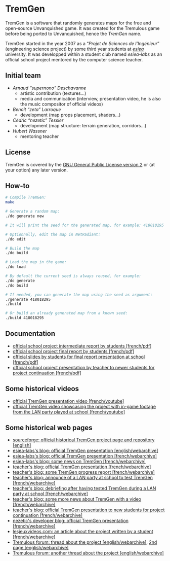 TremGen
=======

TremGen is a software that randomly generates maps for the free and open-source Unvanquished game. It was created for the Tremulous game before being ported to Unvanquished, hence the _TremGen_ name.

TremGen started in the year 2007 as a “_Projet de Sciences de l’Ingénieur_” (engineering science project) by some third year students at _[esiea](https://en.esiea.fr/)_ university. It was developped within a student club named _esiea-labs_ as an official school project mentored by the computer science teacher.


Initial team
------------

- _Arnaud “supernono” Deschavanne_
  - artistic contribution (textures…)
  - media and communication (interview, presentation video, he is also the music compositor of official videos)
- _Benoît “zeta” Larroque_
  - development (map props placement, shaders…)
- _Cédric “nezetic” Tessier_
  - development (map structure: terrain generation, corridors…)
- _Hubert Wassner_
  - mentoring teacher


License
-------

TremGen is covered by the [GNU General Public License version 2](https://www.gnu.org/licenses/old-licenses/gpl-2.0.en.html) or (at your option) any later version.


How-to
------

```sh
# Compile TremGen:
make

# Generate a random map:
./do generate new

# It will print the seed for the generated map, for example: 418018295

# Optionnally, edit the map in NetRadiant:
./do edit

# Build the map
./do build

# Load the map in the game:
./do load

# By default the current seed is always reused, for example:
./do generate
./do build

# If needed, you can generate the map using the seed as argument:
./generate 418018295
./build

# Or build an already generated map from a known seed:
./build 418018295
```


Documentation
-------------

- [official school project intermediate report by students [french/pdf]](docs/RapportMi.pdf)
- [official school project final report by students [french/pdf]](docs/RapportFinal.pdf)
- [official slides by students for final report presentation at school [french/pdf]](docs/soutenance.pdf)
- [official school project presentation by teacher to newer students for project continuation [french/pdf]](docs/Resume_et_mots_cles_du_PSI.pdf)


Some historical videos
----------------------

- [official TremGen presentation video [french/youtube]](https://www.youtube.com/watch?v=bR4Np6bmLm8)
- [official TremGen video showcasing the project with in-game footage from the LAN party played at school [french/youtube]](https://www.youtube.com/watch?v=LiqX1YRxJ1A)


Some historical web pages
-------------------------

- [sourceforge: official historical TremGen project page and repository [english]](https://sourceforge.net/projects/tremgen/)
- [esiea-labs's blog: official TremGen presentation [english/webarchive]](https://web.archive.org/web/20090415114653/http://labs.esiea.fr/en/page/49/tremgen)
- [esiea-labs's blog: official TremGen presentation [french/webarchive]](https://web.archive.org/web/20090402234049/http://labs.esiea.fr:80/fr/page/28/tremgen)
- [esiea-labs's blog: some news on TremGen [french/webarchive]](https://web.archive.org/web/20090519074645/http://labs.esiea.fr:80/fr/article/63/du-nouveau-sur-tremgen)
- [teacher's blog: official TremGen presentation [french/webarchive]](https://web.archive.org/web/20070223185344/http://professeurs.esiea.fr:80/wassner/?2007/02/13/42-renouveau-du-fps-first-person-shooter)
- [teacher's blog: some TremGen progress report [french/webarchive]](https://web.archive.org/web/20071106121342/http://professeurs.esiea.fr:80/wassner/?2007/04/01/55-le-projet-de-creation-de-map-progresse)
- [teacher's blog: announce of a LAN party at school to test TremGen [french/webarchive]](https://web.archive.org/web/20070513215458/http://professeurs.esiea.fr:80/wassner/?2007/04/17/60-lan-party-de-ce-vendredi)
- [teacher's blog: debriefing after having tested TremGen during a LAN party at school [french/webarchive]](https://web.archive.org/web/20071012185226/http://professeurs.esiea.fr:80/wassner/?2007/04/23/65-debriefing-de-la-lan-party-et-plein-d-autres-choses-encore)
- [teacher's blog: some more news about TremGen with a video [french/webarchive]](https://web.archive.org/web/20071012185017/http://professeurs.esiea.fr:80/wassner/?2007/05/12/70-derniere-video-du-projet-de-creation-de-map-pour-tremulous)
- [teacher's blog: official TremGen presentation to new students for project continuation [french/webarchive]](https://web.archive.org/web/20080125015431/http://professeurs.esiea.fr:80/wassner/?2007/11/20/100-proposition-de-projet-psi-tremgen-)
- [nezetic's developer blog: official TremGen presentation [french/webarchive]](https://web.archive.org/web/20160317004249/http://nezetic.net/projects/tremgen/)
- [lesjeuxvideos.com: an article about the project written by a student [french/webarchive]](https://web.archive.org/web/20220726162617/http://www.lesjeuxvideo.com/dossiers/maps-tremulous-gratuites-automatiques.html)
- [Tremulous forum: thread about the project [english/webarchive]](https://web.archive.org/web/20171021024248/http://tremulous.net/forum/index.php?topic=4268.0), [2nd page [english/webarchive]](https://web.archive.org/web/20171021024400/http://tremulous.net/forum/index.php?topic=4268.30)
- [Tremulous forum: another thread about the project [english/webarchive]](https://web.archive.org/web/20171021024400/http://tremulous.net/forum/index.php?topic=4268.30)
